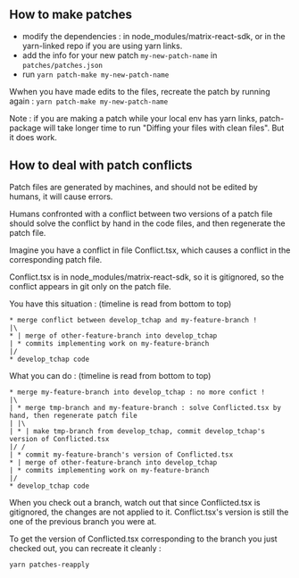 How to make patches
---
 - modify the dependencies : in node_modules/matrix-react-sdk, or in the yarn-linked repo if you are using yarn links.
 - add the info for your new patch `my-new-patch-name` in  `patches/patches.json`
 - run `yarn patch-make my-new-patch-name`

Wwhen you have made edits to the files, recreate the patch by running again : `yarn patch-make my-new-patch-name`

Note : if you are making a patch while your local env has yarn links, patch-package will take longer time to run "Diffing your files with clean files". But it does work.

## How to deal with patch conflicts
Patch files are generated by machines, and should not be edited by humans, it will cause errors.

Humans confronted with a conflict between two versions of a patch file should solve the conflict by hand in the code files, and then regenerate the patch file.

Imagine you have a conflict in file Conflict.tsx, which causes a conflict in the corresponding patch file.

Conflict.tsx is in node_modules/matrix-react-sdk, so it is gitignored, so the conflict appears in git only on the patch file.

You have this situation : (timeline is read from bottom to top)
```
* merge conflict between develop_tchap and my-feature-branch !
|\
* | merge of other-feature-branch into develop_tchap
| * commits implementing work on my-feature-branch
|/
* develop_tchap code
```

What you can do : (timeline is read from bottom to top)
```
* merge my-feature-branch into develop_tchap : no more confict !
|\
| * merge tmp-branch and my-feature-branch : solve Conflicted.tsx by hand, then regenerate patch file
| |\
| * | make tmp-branch from develop_tchap, commit develop_tchap's version of Conflicted.tsx
|/ /
| * commit my-feature-branch's version of Conflicted.tsx
* | merge of other-feature-branch into develop_tchap
| * commits implementing work on my-feature-branch
|/
* develop_tchap code
```

When you check out a branch, watch out that since Conflicted.tsx is gitignored, the changes are not applied to it. Conflict.tsx's version is still the one of the previous branch you were at.

To get the version of Conflicted.tsx corresponding to the branch you just checked out, you can recreate it cleanly :
```
yarn patches-reapply
```
